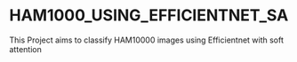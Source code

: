 # HAM1000_USING_EFFICIENTNET_SA
This Project aims to classify HAM10000 images using Efficientnet with soft attention
